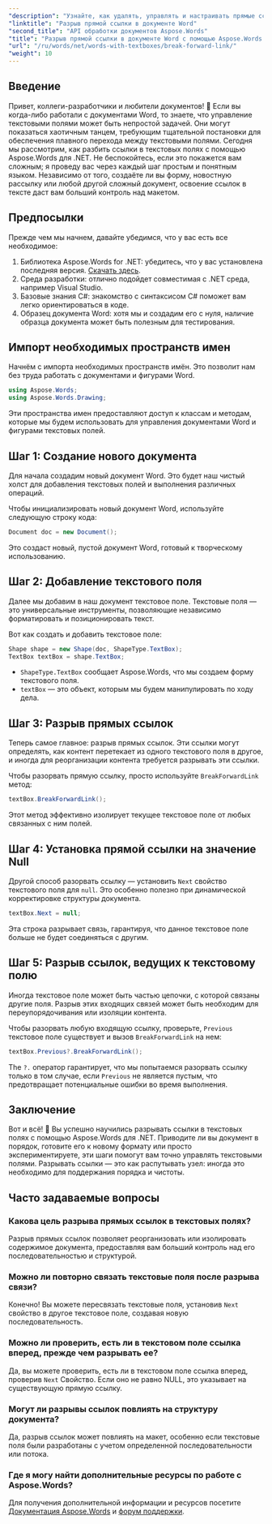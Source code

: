 ```yaml
---
"description": "Узнайте, как удалять, управлять и настраивать прямые ссылки в текстовых полях с помощью Aspose.Words для .NET. Это пошаговое руководство содержит всё необходимое для оптимизации макета документа и улучшения управления файлами Word."
"linktitle": "Разрыв прямой ссылки в документе Word"
"second_title": "API обработки документов Aspose.Words"
"title": "Разрыв прямой ссылки в документе Word с помощью Aspose.Words для .NET"
"url": "/ru/words/net/words-with-textboxes/break-forward-link/"
"weight": 10
---
```


## Введение

Привет, коллеги-разработчики и любители документов! 🌟 Если вы когда-либо работали с документами Word, то знаете, что управление текстовыми полями может быть непростой задачей. Они могут показаться хаотичным танцем, требующим тщательной постановки для обеспечения плавного перехода между текстовыми полями. Сегодня мы рассмотрим, как разбить ссылки в текстовых полях с помощью Aspose.Words для .NET. Не беспокойтесь, если это покажется вам сложным; я проведу вас через каждый шаг простым и понятным языком. Независимо от того, создаёте ли вы форму, новостную рассылку или любой другой сложный документ, освоение ссылок в тексте даст вам больший контроль над макетом.

## Предпосылки

Прежде чем мы начнем, давайте убедимся, что у вас есть все необходимое:

1. Библиотека Aspose.Words for .NET: убедитесь, что у вас установлена последняя версия. [Скачать здесь](https://releases.aspose.com/words/net/).
2. Среда разработки: отлично подойдет совместимая с .NET среда, например Visual Studio.
3. Базовые знания C#: знакомство с синтаксисом C# поможет вам легко ориентироваться в коде.
4. Образец документа Word: хотя мы и создадим его с нуля, наличие образца документа может быть полезным для тестирования.

## Импорт необходимых пространств имен

Начнём с импорта необходимых пространств имён. Это позволит нам без труда работать с документами и фигурами Word.

```csharp
using Aspose.Words;
using Aspose.Words.Drawing;
```

Эти пространства имен предоставляют доступ к классам и методам, которые мы будем использовать для управления документами Word и фигурами текстовых полей.

## Шаг 1: Создание нового документа

Для начала создадим новый документ Word. Это будет наш чистый холст для добавления текстовых полей и выполнения различных операций.

Чтобы инициализировать новый документ Word, используйте следующую строку кода:

```csharp
Document doc = new Document();
```

Это создаст новый, пустой документ Word, готовый к творческому использованию.

## Шаг 2: Добавление текстового поля

Далее мы добавим в наш документ текстовое поле. Текстовые поля — это универсальные инструменты, позволяющие независимо форматировать и позиционировать текст.

Вот как создать и добавить текстовое поле:

```csharp
Shape shape = new Shape(doc, ShapeType.TextBox);
TextBox textBox = shape.TextBox;
```

- `ShapeType.TextBox` сообщает Aspose.Words, что мы создаем форму текстового поля.
- `textBox` — это объект, которым мы будем манипулировать по ходу дела.

## Шаг 3: Разрыв прямых ссылок

Теперь самое главное: разрыв прямых ссылок. Эти ссылки могут определять, как контент перетекает из одного текстового поля в другое, и иногда для реорганизации контента требуется разрывать эти ссылки.

Чтобы разорвать прямую ссылку, просто используйте `BreakForwardLink` метод:

```csharp
textBox.BreakForwardLink();
```

Этот метод эффективно изолирует текущее текстовое поле от любых связанных с ним полей.

## Шаг 4: Установка прямой ссылки на значение Null

Другой способ разорвать ссылку — установить `Next` свойство текстового поля для `null`. Это особенно полезно при динамической корректировке структуры документа.

```csharp
textBox.Next = null;
```

Эта строка разрывает связь, гарантируя, что данное текстовое поле больше не будет соединяться с другим.

## Шаг 5: Разрыв ссылок, ведущих к текстовому полю

Иногда текстовое поле может быть частью цепочки, с которой связаны другие поля. Разрыв этих входящих связей может быть необходим для переупорядочивания или изоляции контента.

Чтобы разорвать любую входящую ссылку, проверьте, `Previous` текстовое поле существует и вызов `BreakForwardLink` на нем:

```csharp
textBox.Previous?.BreakForwardLink();
```

The `?.` оператор гарантирует, что мы попытаемся разорвать ссылку только в том случае, если `Previous` не является пустым, что предотвращает потенциальные ошибки во время выполнения.

## Заключение

Вот и всё! 🎉 Вы успешно научились разрывать ссылки в текстовых полях с помощью Aspose.Words для .NET. Приводите ли вы документ в порядок, готовите его к новому формату или просто экспериментируете, эти шаги помогут вам точно управлять текстовыми полями. Разрывать ссылки — это как распутывать узел: иногда это необходимо для поддержания порядка и чистоты.

## Часто задаваемые вопросы

### Какова цель разрыва прямых ссылок в текстовых полях?

Разрыв прямых ссылок позволяет реорганизовать или изолировать содержимое документа, предоставляя вам больший контроль над его последовательностью и структурой.

### Можно ли повторно связать текстовые поля после разрыва связи?

Конечно! Вы можете пересвязать текстовые поля, установив `Next` свойство в другое текстовое поле, создавая новую последовательность.

### Можно ли проверить, есть ли в текстовом поле ссылка вперед, прежде чем разрывать ее?

Да, вы можете проверить, есть ли в текстовом поле ссылка вперед, проверив `Next` Свойство. Если оно не равно NULL, это указывает на существующую прямую ссылку.

### Могут ли разрывы ссылок повлиять на структуру документа?

Да, разрыв ссылок может повлиять на макет, особенно если текстовые поля были разработаны с учетом определенной последовательности или потока.

### Где я могу найти дополнительные ресурсы по работе с Aspose.Words?

Для получения дополнительной информации и ресурсов посетите [Документация Aspose.Words](https://reference.aspose.com/words/net/) и [форум поддержки](https://forum.aspose.com/c/words/8).
